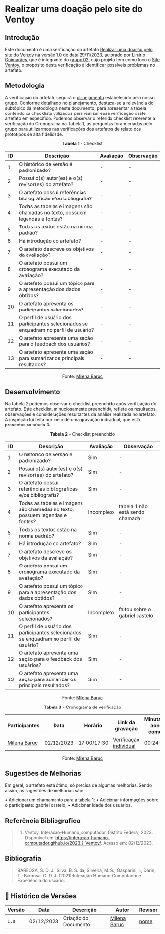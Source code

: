 # Realizar uma doação pelo site do Ventoy

## Introdução

Este documento é uma verificação do artefato [Realizar uma doação pelo site do Ventoy](../../../../../DAD/nivel3/relato-alta-fidelidade/donation.md) na versão 1.0 de data 29/11/2023, autorado por [Limirio Guimarães](https://github.com/LimirioGuimaraes), que é integrante do [grupo 02](https://github.com/Mayara-tech), cujo projeto tem como foco o [Site Ventoy](https://www.ventoy.net/en/index.html), o propósito desta verificação é identificar possíveis problemas no artefato.

## Metodologia

A verificação do artefato seguirá o [planejamento](../../verificacao/planejamendoDaVerificacao.md) estabelecido pelo nosso grupo. Conforme detalhado no planejamento, destaca-se a relevância do subtópico da metodologia neste documento, para apresentar a tabela contendo os checklists utilizados para realizar essa verificação deste artefato em específico. Podemos observar o referido checklist referente a verificação do Cronograma na Tabela 1, as perguntas foram criadas pelo grupo para utilizarmos nas verificações dos artefatos de relato dos prótotipos de alta fidelidade.

<center>

**Tabela 1** - Checklist

| ID | Descrição                                                                           | Avaliação  | Observação |
|----|-------------------------------------------------------------------------------------|------------|------------|
| 1  | O histórico de versão é padronizado?                                                |      -     |     -      |
| 2  | Possui o(s) autor(es) e o(s) revisor(es) do artefato?                               |      -     |     -      |
| 3  | O artefato possui referências bibliográficas e/ou bibliografia?                     |      -     |     -      |
| 4  | Todas as tabelas e imagens são chamadas no texto, possuem legendas e fontes?        |      -     |     -      |
| 5  | Todos os textos estão na norma padrão?                                              |      -     |     -      |
| 6  | Há introdução do artefato?                                                          |      -     |     -      |
| 7  | O artefato descreve os objetivos da avaliação? 		   				               |      -     |     -      |
| 8  | 	O artefato possui um cronograma executado da avaliação?                            |      -     |     -      |
| 9  | 	O artefato possui um tópico para a apresentação dos dados obtidos? 		           |      -     |     -      |
| 10 | O artefato apresenta os participantes selecionados?                                 |      -     |     -      |
| 11 | O perfil de usuário dos participantes selecionados se enquadram no perfil de usuário?|      -     |     -      |
| 12 | O artefato apresenta uma seção para o feedback dos usuários?	                       |      -     |     -      |
| 13 | O artefato apresenta uma seção para sumarizar os principais resultados?             |      -     |     -      |

Fonte: [Milena Baruc](https://github.com/MilenaBaruc)

</center>

## Desenvolvimento

Na tabela 2 podemos observar o checklist preenchido após verificação do artefato. Este checklist, minuciosamente preenchido, reflete os resultados, observações e considerações resultantes da análise realizada no artefato. A inspeção foi feita por meio de uma gravação individual, que está presentes na tabela 3.

<center>

**Tabela 2** - Checklist preenchido

| ID | Descrição                                                                           | Avaliação  | Observação |
|----|-------------------------------------------------------------------------------------|------------|------------|
| 1  | O histórico de versão é padronizado?                                                | Sim |     -      |
| 2  | Possui o(s) autor(es) e o(s) revisor(es) do artefato?                               | Sim |     -      |
| 3  | O artefato possui referências bibliográficas e/ou bibliografia?                     | Sim |     -      |
| 4  | Todas as tabelas e imagens são chamadas no texto, possuem legendas e fontes?        | Incompleto | tabela 1 não está sendo chamada |
| 5  | Todos os textos estão na norma padrão?                                              | Sim |     -      |
| 6  | Há introdução do artefato?                                                          | Sim |     -      |
| 7  | O artefato descreve os objetivos da avaliação? 		   				               | Sim |     -      |
| 8  | 	O artefato possui um cronograma executado da avaliação?                            | Sim |     -      |
| 9  | 	O artefato possui um tópico para a apresentação dos dados obtidos? 		           | Sim |     -      |
| 10 | O artefato apresenta os participantes selecionados?                                 | Incompleto | faltou sobre o gabriel castelo |
| 11 | O perfil de usuário dos participantes selecionados se enquadram no perfil de usuário?| Sim |     -      |
| 12 | O artefato apresenta uma seção para o feedback dos usuários?	                       | Sim |     -      |
| 13 | O artefato apresenta uma seção para sumarizar os principais resultados?             | Sim |     -      |

Fonte: [Milena Baruc](https://github.com/MilenaBaruc)

**Tabela 3** - Cronograma de verificação

| Participantes | Data | Horário | Link da gravação | Minutagem aonde começa |
| -------------------------------------------------------------------------------------------- | ---------- | ----- | ------------------- | ------------- |
| [Milena Baruc](https://github.com/MilenaBaruc)                                               | 02/12/2023 | 17:00/17:30 | [Verificação individual](https://youtu.be/hrXHrD7gICk)       | 00:24:00 |

Fonte: [Milena Baruc](https://github.com/MilenaBaruc) 

</center>

## Sugestões de Melhorias

Em geral, o artefato está ótimo, só precisa de algumas melhorias. Sendo assim, as sugestões de melhorias são:

• Adicionar um chamamento para a tabela 1;
• Adicionar informações sobre o participante: gabriel castelo;
• Adicionar idade dos usuários.

## Referência Bibliografica

> 1. Ventoy. Interacao-Humano_computador. Distrito Federal, 2023. Disponível em: <https://interacao-humano-computador.github.io/2023.2-Ventoy/>. Acesso em: 02/12/2023.

## Bibliografia

> BARBOSA, S. D. J.; Silva, B. S. da; Silveira, M. S.; Gasparini, I.; Darin, T.; Barbosa, G. D. J. (2021);Interação Humano-Computador e Experiência do usuário.

## 📑 Histórico de Versões

| Versão | Data       | Descrição                                       | Autor                                          | Revisor                                      |
| ------ | ---------- | ----------------------------------------------- | -----------------------------------------------| ---------------------------------------------|
| `1.0`  | 02/12/2023 | Criação do Documento | [Milena Baruc](https://github.com/MilenaBaruc)  | [nome](https://github.com/)|